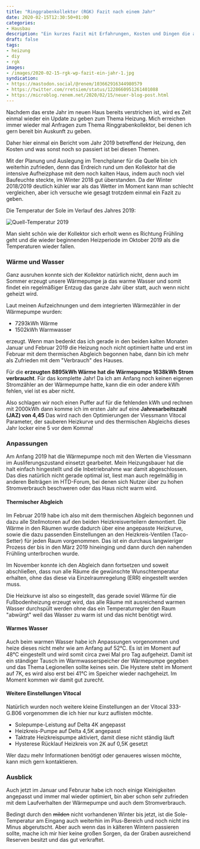```yaml
---
title: "Ringgrabenkollektor (RGK) Fazit nach einem Jahr"
date: 2020-02-15T12:30:50+01:00
categories:
- Hausbau
description: "Ein kurzes Fazit mit Erfahrungen, Kosten und Dingen die angepasst wurden an der Heizung mit einer Wärmepumpe und einem Ringgrabenkollektor als Quelle."
draft: false
tags:
- heizung
- diy
- rgk
images:
- /images/2020-02-15-rgk-wp-fazit-ein-jahr-1.jpg
syndication:
- https://mastodon.social/@renem/103662916344980579
- https://twitter.com/rretsiem/status/1228660951261401088
- https://microblog.renem.net/2020/02/15/neuer-blog-post.html
---
```


Nachdem das erste Jahr im neuen Haus bereits verstrichen ist, wird es Zeit einmal wieder ein Update zu geben zum Thema Heizung. Mich erreichen immer wieder mal Anfragen zum Thema Ringgrabenkollektor, bei denen ich gern bereit bin Auskunft zu geben.

Daher hier einmal ein Bericht vom Jahr 2019 betreffend der Heizung, den Kosten und was sonst noch so passiert ist bei diesen Themen.

Mit der Planung und Auslegung im Trenchplaner für die Quelle bin ich weiterhin zufrieden, denn das Erdreich rund um den Kollektor hat die intensive Aufheizphase mit dem noch kalten Haus, indem auch noch viel Baufeuchte steckte, im Winter 2018 gut überstanden. Da der Winter 2018/2019 deutlich kühler war als das Wetter im Moment kann man schlecht vergleichen, aber ich versuche wie gesagt trotzdem einmal ein Fazit zu geben.

Die Temperatur der Sole im Verlauf des Jahres 2019:

![Quell-Temperatur 2019](/images/2020-02-15-rgk-wp-fazit-ein-jahr-1.jpg)

Man sieht schön wie der Kollektor sich erholt wenn es Richtung Frühling geht und die wieder beginnenden Heizperiode im Oktober 2019 als die Temperaturen wieder fallen.

### Wärme und Wasser

Ganz ausruhen konnte sich der Kollektor natürlich nicht, denn auch im Sommer erzeugt unsere Wärmepumpe ja das warme Wasser und somit findet ein regelmäßiger Entzug das ganze Jahr über statt, auch wenn nicht geheizt wird.

Laut meinen Aufzeichnungen und dem integrierten Wärmezähler in der Wärmepumpe wurden:

- 7293kWh Wärme
- 1502kWh Warmwasser

erzeugt. Wenn man bedenkt das ich gerade in den beiden kalten Monaten Januar und Februar 2019 die Heizung noch nicht optimiert hatte und erst im Februar mit dem thermischen Abgleich begonnen habe, dann bin ich mehr als Zufrieden mit dem "Verbrauch" des Hauses.

Für die **erzeugten 8895kWh Wärme hat die Wärmepumpe 1638kWh Strom verbraucht**. Für das komplette Jahr! Da ich am Anfang noch keinen eigenen Stromzähler an der Wärmepumpe hatte, kann die ein oder andere kWh fehlen, viel ist es aber nicht.

Also schlagen wir noch einen Puffer auf für die fehlenden kWh und rechnen mit 2000kWh dann komme ich im ersten Jahr auf eine **Jahresarbeitszahl (JAZ) von 4,45** Das wird nach den Optimierungen der Viessmann Vitocal Parameter, der sauberen Heizkurve und des thermischen Abgleichs dieses Jahr locker eine 5 vor dem Komma!

### Anpassungen

Am Anfang 2019 hat die Wärmepumpe noch mit den Werten die Viessmann im Ausliferungszustand einsetzt gearbeitet. Mein Heizungsbauer hat die halt einfach hingestellt und die Inbetriebnahme war damit abgeschlossen. Das dies natürlich nicht gerade optimal ist, liest man auch regelmäßig in anderen Beiträgen im HTD-Forum, bei denen sich Nutzer über zu hohen Stromverbrauch beschweren oder das Haus nicht warm wird.

#### Thermischer Abgleich

Im Februar 2019 habe ich also mit dem thermischen Abgleich begonnen und dazu alle Stellmotoren auf den beiden Heizkreisverteilern demontiert. Die Wärme in den Räumen wurde dadurch über eine angepasste Heizkurve, sowie die dazu passenden Einstellungen an den Heizkreis-Ventilen (Taco-Setter) für jeden Raum vorgenommen. Das ist ein durchaus langwieriger Prozess der bis in den März 2019 hineinging und dann durch den nahenden Frühling unterbrochen wurde.

Im November konnte ich den Abgleich dann fortsetzen und soweit abschließen, dass nun alle Räume die gewünschte Wunschtemperatur erhalten, ohne das diese via Einzelraumregelung (ERR) eingestellt werden muss.

Die Heizkurve ist also so eingestellt, das gerade soviel Wärme für die Fußbodenheizung erzeugt wird, das alle Räume mit ausreichend warmen Wasser durchspült werden ohne das ein Temperaturregler den Raum "abwürgt" weil das Wasser zu warm ist und das nicht benötigt wird.

#### Warmes Wasser

Auch beim warmen Wasser habe ich Anpassungen vorgenommen und heize dieses nicht mehr wie am Anfang auf 52°C. Es ist im Moment auf 48°C eingestellt und wird somit circa zwei Mal pro Tag aufgeheizt. Damit ist ein ständiger Tausch im Warmwasserspeicher der Wärmepumpe gegeben und das Thema Legionellen sollte keines sein. Die Hystere steht im Moment auf 7K, es wird also erst bei 41°C im Speicher wieder nachgeheizt. Im Moment kommen wir damit gut zurecht.

#### Weitere Einstellungen Vitocal

Natürlich wurden noch weitere kleine Einstellungen an der Vitocal 333-G.B06 vorgenommen die ich hier nur kurz auflisten möchte.

- Solepumpe-Leistung auf Delta 4K angepasst
- Heizkreis-Pumpe auf Delta 4,5K angepasst
- Taktrate Heizkreispumpe aktiviert, damit diese nicht ständig läuft
- Hysterese Rücklauf Heizkreis von 2K auf 0,5K gesetzt

Wer dazu mehr Informationen benötigt oder genaueres wissen möchte, kann mich gern kontaktieren.

### Ausblick

Auch jetzt im Januar und Februrar habe ich noch einige Kleinigkeiten angepasst und immer mal wieder optimiert, bin aber schon sehr zufrieden mit dem Laufverhalten der Wärmepumpe und auch dem Stromverbrauch.

Bedingt durch den ~~milden~~ nicht vorhandenen Winter bis jetzt, ist die Sole-Temperatur am Eingang auch weiterhin im Plus-Bereich und noch nicht ins Minus abgerutscht. Aber auch wenn das in kälteren Wintern passieren sollte, mache ich mir hier keine großen Sorgen, da der Graben ausreichend Reserven besitzt und das gut verkraftet.

